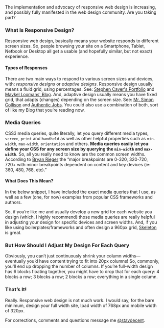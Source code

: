 The implementation and advocacy of responsive web design is increasing, and possibly fully manifested in the web design community. Are you taking part?

### What Is Responsive Design?

Responsive web design, basically means your website responds to
different screen sizes. So, people browsing your site on a Smartphone,
Tablet, Netbook or Desktop all get a usable (and hopefully similar,
but not exact) experience.

#### Types of Responses

There are two main ways to respond to various screen sizes and
devices, with: *responsive designs* or *adaptive designs*. Responsive
design usually means a fluid grid, using percentages. See: [Stephen
Caver's Portfolio](http://stephencaver.com/) and [Maykel Loomans'
Blog](http://www.miekd.com/). And, adaptive design usually means you
have fixed grid, that adapts (changes) depending on the screen size.
See: [Mr. Simon Collison](http://colly.com/) and  [Authentic
Jobs](http://www.authenticjobs.com/). You could also use a combination
of both, sort of like my Blog that you’re reading now.

### Media Queries

CSS3 media queries, quite literally, let you query different media
types, `screen`, `print` and `handheld` as well as other helpful
properties such as `min-width`, `max-width`, `orientation` and others.
**Media queries easily let you define your CSS for any screen size by
querying the `min-width` and `max-width`.** So, all you really need to
know are the common screen widths. According to [Bryan
Rieger](https://twitter.com/#!/bryanrieger/status/75597655870406656)
the “major breakpoints are 0-320, 320-720, 720+ with minor
breakpoints dependent on content and key devices (ie: 360, 480, 768,
etc).”

#### What Does This Mean?

In the below snippet, I have included the exact media queries that I
use, as well as a few (one, for now) examples from popular CSS
frameworks and authors.
<script src="https://gist.github.com/1021805.js?file=media_queries.css"></script>

So, if you’re like me and usually develop a new grid for each
website you design (which, I highly recommend) those media queries are
really helpful in adjusting your design for specific devices and
screen widths. And, if you like using boilerplates/frameworks and
often design a 960px grid, [Skeleton](http://getskeleton.com) is
great.

### But How Should I Adjust My Design For Each Query

Obviously, you can’t just continuously shrink your column
widths—eventually you’d have content trying to fit into
20px columns! So, commonly, you'll end up dropping the number of
columns. If you’re full-width design has 6 blocks floating
together, you might have to drop that for each query: 4 blocks a row;
3 blocks a row; 2 blocks a row; everything in a single column.

### That’s It!

Really. Responsive web design is not much work. I would say, for the
bare minimum, design your full width site, Ipad width of 768px and
mobile width of 320px.

For corrections, comments and questions message me
[@staydecent](http://twitter.com/staydecent).